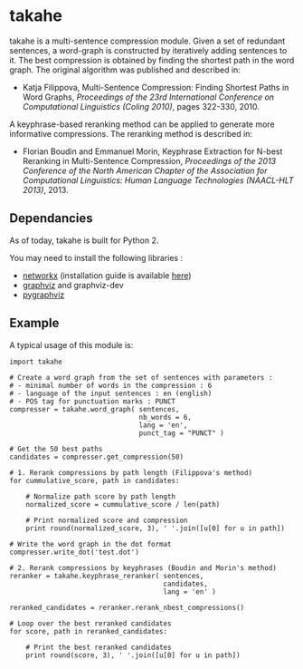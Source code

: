 # takahe

takahe is a multi-sentence compression module. Given a set of redundant sentences, a word-graph is constructed by iteratively adding sentences to it. The best compression is obtained by finding the shortest path in the word graph. The original algorithm was published and described in:

* Katja Filippova, Multi-Sentence Compression: Finding Shortest Paths in Word Graphs, *Proceedings of the 23rd International Conference on Computational Linguistics (Coling 2010)*, pages 322-330, 2010.

A keyphrase-based reranking method can be applied to generate more informative compressions. The reranking method is described in:

* Florian Boudin and Emmanuel Morin, Keyphrase Extraction for N-best Reranking in Multi-Sentence Compression, *Proceedings of the 2013 Conference of the North American Chapter of the Association for Computational Linguistics: Human Language Technologies (NAACL-HLT 2013)*, 2013.


## Dependancies

As of today, takahe is built for Python 2.

You may need to install the following libraries :

- [networkx](http://networkx.github.io/) (installation guide is available [here](http://networkx.github.io/documentation/latest/install.html))
- [graphviz](http://www.graphviz.org/) and graphviz-dev
- [pygraphviz](http://pygraphviz.github.io/documentation/latest/install.html)



## Example
A typical usage of this module is:
    
	import takahe
        
	# Create a word graph from the set of sentences with parameters :
	# - minimal number of words in the compression : 6
	# - language of the input sentences : en (english)
	# - POS tag for punctuation marks : PUNCT
	compresser = takahe.word_graph( sentences, 
								    nb_words = 6, 
		                            lang = 'en', 
		                            punct_tag = "PUNCT" )

	# Get the 50 best paths
	candidates = compresser.get_compression(50)

	# 1. Rerank compressions by path length (Filippova's method)
	for cummulative_score, path in candidates:

		# Normalize path score by path length
		normalized_score = cummulative_score / len(path)

		# Print normalized score and compression
		print round(normalized_score, 3), ' '.join([u[0] for u in path])

	# Write the word graph in the dot format
	compresser.write_dot('test.dot')

	# 2. Rerank compressions by keyphrases (Boudin and Morin's method)
	reranker = takahe.keyphrase_reranker( sentences,  
										  candidates, 
										  lang = 'en' )

	reranked_candidates = reranker.rerank_nbest_compressions()

	# Loop over the best reranked candidates
	for score, path in reranked_candidates:
		
		# Print the best reranked candidates
		print round(score, 3), ' '.join([u[0] for u in path])
